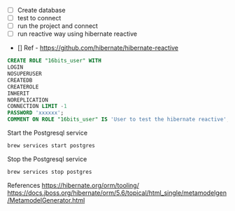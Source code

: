 - [ ] Create database
- [ ] test to connect
- [ ] run the project and connect
- [ ] run reactive way using hibernate reactive
- [] Ref - https://github.com/hibernate/hibernate-reactive

```sql
CREATE ROLE "16bits_user" WITH
LOGIN
NOSUPERUSER
CREATEDB
CREATEROLE
INHERIT
NOREPLICATION
CONNECTION LIMIT -1
PASSWORD 'xxxxxx';
COMMENT ON ROLE "16bits_user" IS 'User to test the hibernate reactive';
```

Start the Postgresql service
```bash
brew services start postgres
```

Stop the Postgresql service
```bash
brew services stop postgres
```

References
https://hibernate.org/orm/tooling/
https://docs.jboss.org/hibernate/orm/5.6/topical/html_single/metamodelgen/MetamodelGenerator.html